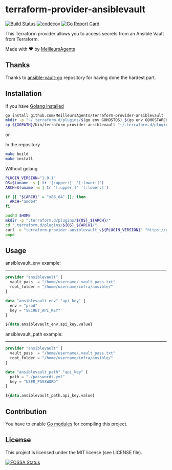 # terraform-provider-ansiblevault

[![Build Status](https://travis-ci.org/MeilleursAgents/terraform-provider-ansiblevault.svg?branch=master)](https://travis-ci.org/MeilleursAgents/terraform-provider-ansiblevault)
[![codecov](https://codecov.io/gh/MeilleursAgents/terraform-provider-ansiblevault/branch/master/graph/badge.svg)](https://codecov.io/gh/MeilleursAgents/terraform-provider-ansiblevault)
[![Go Report Card](https://goreportcard.com/badge/github.com/MeilleursAgents/terraform-provider-ansiblevault)](https://goreportcard.com/report/github.com/MeilleursAgents/terraform-provider-ansiblevault)

This Terraform provider allows you to access secrets from an Ansible Vault from Terraform.

Made with ❤️ by [MeilleursAgents](https://www.meilleursagents.com)

## Thanks

Thanks to [ansible-vault-go](https://github.com/sosedoff/ansible-vault-go) repository for having done the hardest part.

## Installation

If you have [Golang installed](https://golang.org/dl/)

```bash
go install github.com/MeilleursAgents/terraform-provider-ansiblevault
mkdir -p "~/.terraform.d/plugins/$(go env GOHOSTOS)_$(go env GOHOSTARCH)/"
cp ${GOPATH}/bin/terraform-provider-ansiblevault "~/.terraform.d/plugins/$(go env GOHOSTOS)_$(go env GOHOSTARCH)/"
```

or

In the repository
```bash
make build
make install
```

Without golang

```bash
PLUGIN_VERSION="1.0.1"
OS=$(uname -s | tr '[:upper:]' '[:lower:]')
ARCH=$(uname -m | tr '[:upper:]' '[:lower:]')

if [[ "${ARCH}" = "x86_64" ]]; then
  ARCH="amd64"
fi

pushd $HOME
mkdir -p ".terraform.d/plugins/${OS}_${ARCH}/"
cd ".terraform.d/plugins/${OS}_${ARCH}/"
curl -o "terraform-provider-ansiblevault_v${PLUGIN_VERSION}" "https://github.com/MeilleursAgents/terraform-provider-ansiblevault/releases/download/v${PLUGIN_VERSION}/terraform-provider-ansiblevault_${OS}-${ARCH}_v${PLUGIN_VERSION}"
popd
```

## Usage

ansiblevault_env example:

---

```tf
provider "ansiblevault" {
  vault_pass  = "/home/username/.vault_pass.txt"
  root_folder = "/home/username/infra/ansible/"
}

data "ansiblevault_env" "api_key" {
  env = "prod"
  key = "SECRET_API_KEY"
}

${data.ansiblevault_env.api_key.value}
```

ansiblevault_path example:

---

```tf
provider "ansiblevault" {
  vault_pass  = "/home/username/.vault_pass.txt"
  root_folder = "/home/username/infra/ansible/"
}

data "ansiblevault_path" "api_key" {
  path = "./passwords.yml"
  key = "USER_PASSWORD"
}

${data.ansiblevault_path.api_key.value}
```

## Contribution

You have to enable [Go modules](https://github.com/golang/go/wiki/Modules) for compiling this project.

## License

This project is licensed under the MIT license (see LICENSE file).

[![FOSSA Status](https://app.fossa.com/api/projects/git%2Bgithub.com%2FMeilleursAgents%2Fterraform-provider-ansiblevault.svg?type=large)](https://app.fossa.com/projects/git%2Bgithub.com%2FMeilleursAgents%2Fterraform-provider-ansiblevault?ref=badge_large)
